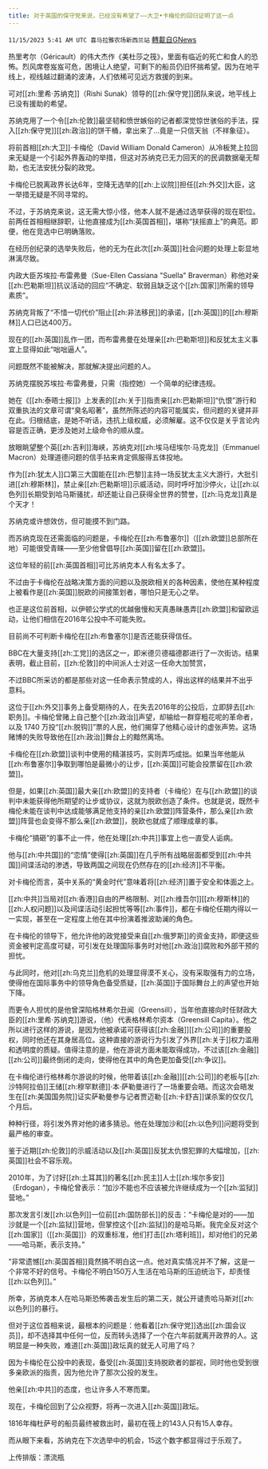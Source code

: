 ```yaml
---
title: 对于英国的保守党来说，已经没有希望了——大卫•卡梅伦的回归证明了这一点
---
```

`11/15/2023 5:41 AM UTC 喜马拉雅农场新西兰站` [轉載自GNews](https://gnews.org/articles/1977995)

热里考尔（Géricault）的伟大杰作《美杜莎之筏》，里面有临近的死亡和食人的恐怖。烈风席卷岌岌可危，困境让人绝望，可剩下的船员仍旧怀揣希望。因为在地平线上，视线越过翻涌的波涛，人们依稀可见远方救援的到来。

可对[[zh:里希·苏纳克]]（Rishi Sunak）领导的[[zh:保守党]]团队来说，地平线上已没有援助的希望。

苏纳克用了一个令[[zh:伦敦]]最坚韧和愤世嫉俗的记者都深觉惊世骇俗的手法，探入[[zh:保守党]][[zh:政治]]的饼干桶，拿出来了…竟是一只信天翁（不祥象征）。

将前首相[[zh:大卫]]·卡梅伦（David William Donald Cameron）从冷板凳上拉回来无疑是一个引起外界轰动的举措，但这对苏纳克已无力回天的的民调数据毫无帮助，也无法安抚分裂的政党。

卡梅伦已脱离政界长达6年，空降无选举的[[zh:上议院]]担任[[zh:外交]]大臣，这一举措无疑是不同寻常的。

不过，于苏纳克来说，这无需大惊小怪，他本人就不是通过选举获得的现在职位。前两任首相相继辞职，让他直接成为[[zh:英国首相]]，堪称“扶摇直上”的典范。即便，他在竞选中已明确落败。

在经历创纪录的选举失败后，他的无为在此次[[zh:英国]]社会问题的处理上彰显地淋漓尽致。

内政大臣苏埃拉·布雷弗曼（Sue-Ellen Cassiana "Suella" Braverman）称他对亲[[zh:巴勒斯坦]]抗议活动的回应“不确定、软弱且缺乏这个[[zh:国家]]所需的领导素质”。

苏纳克背叛了“不惜一切代价”阻止[[zh:非法移民]]的承诺，[[zh:英国]]的[[zh:穆斯林]]人口已达400万。

现在的[[zh:英国]]乱作一团，而布雷弗曼在处理亲[[zh:巴勒斯坦]]和反犹太主义事宜上显得如此“咄咄逼人”。

问题既然不能被解决，那就解决提出问题的人。

苏纳克摆脱苏埃拉·布雷弗曼，只需（指控她）一个简单的纪律违规。

她在《[[zh:泰晤士报]]》上发表的[[zh:关于]]指责亲[[zh:巴勒斯坦]]“仇恨”游行和双重执法的文章可谓“臭名昭著”，虽然所陈述的内容可能属实，但问题的关键并非在此。归根结底，是她不听话，违抗上级权威，必须解雇。这不仅仅是关乎言论内容是否正确，更涉及她对上级命令的顺从度。

放眼眺望整个英[[zh:吉利]]海峡，苏纳克对[[zh:埃马纽埃尔·马克龙]]（Emmanuel Macron）处理道德问题的信手拈来肯定佩服得五体投地。

作为[[zh:犹太人]]口第三大国能在[[zh:巴黎]]主持一场反犹太主义大游行，大批引进[[zh:穆斯林]]，禁止亲[[zh:巴勒斯坦]]示威活动，同时呼吁加沙停火，让[[zh:以色列]]长期受到哈马斯骚扰，却还能让自己获得全世界的赞誉，[[zh:马克龙]]真是个天才！

苏纳克或许想效仿，但可能摸不到门路。

而苏纳克现在还需面临的问题是，卡梅伦在[[zh:布鲁塞尔]]（[[zh:欧盟]]总部所在地）可能很受青睐——至少他曾倡导[[zh:英国]]留在[[zh:欧盟]]。

这位年轻的前[[zh:英国首相]]可比苏纳克本人有名太多了。

不过由于卡梅伦在战略决策方面的问题以及脱欧相关的各种因素，使他在某种程度上被看作是[[zh:英国]]脱欧的间接策划者，哪怕只是无心之举。

也正是这位前首相，以伊顿公学式的优越傲慢和天真愚昧愚弄[[zh:欧盟]]和留欧运动，让他们相信在2016年公投中不可能失败。

目前尚不可判断卡梅伦在[[zh:布鲁塞尔]]是否还能获得信任。

BBC在大量支持[[zh:工党]]的选区之一，即米德贝德福德郡进行了一次街访。结果表明，截止目前，[[zh:伦敦]]的中间派人士对这一任命大加赞赏，

不过BBC所采访的都是那些对这一任命表示赞成的人，得出这样的结果并不出乎意料。

这位于[[zh:外交]]事务上备受期待的人，在失去2016年的公投后，立即辞去[[zh:职务]]。卡梅伦曾赌上自己整个[[zh:政治]]声望，却输给一群穿粗花呢的革命者，以及 1740 万投“[[zh:脱钩]]”票的人民，他们揭穿了他精心设计的虚张声势。这场赌博的失败导致他在[[zh:政治]]舞台上的黯然离场。

卡梅伦在[[zh:欧盟]]谈判中使用的精湛技巧，实则弄巧成拙。如果当年他能从[[zh:布鲁塞尔]]争取到哪怕是最微小的让步，[[zh:英国]]可能会投票留在[[zh:欧盟]]。

但是，如果[[zh:英国]]最大亲[[zh:欧盟]]的支持者（卡梅伦）在与[[zh:欧盟]]的谈判中未能获得他所期望的让步或协议，这就为脱欧创造了条件。也就是说，既然卡梅伦未能在谈判中达成能够满足他支持的亲[[zh:欧盟]]阵营条件，那么亲[[zh:欧盟]]阵营也会变得不那么亲[[zh:欧盟]]，脱欧也就成了顺理成章的事。

卡梅伦“搞砸”的事不止一件，他在处理[[zh:中共]]事宜上也一直受人诟病。

他与[[zh:中共国]]的“恋情”使得[[zh:英国]]在几乎所有战略层面都受到[[zh:中共国]]间谍活动的渗透，导致两国之间现在仍然存在的[[zh:经济]]不平衡。

对卡梅伦而言，英中关系的“黄金时代”意味着将[[zh:经济]]置于安全和体面之上。

[[zh:中共]]当局对[[zh:香港]]自由的严格限制、对[[zh:维吾尔]][[zh:穆斯林]]的[[zh:人权问题]]以及间谍活动引起担忧等等[[zh:事件]]，都在卡梅伦任期内得以一一实现，甚至在一定程度上他在其中扮演着推波助澜的角色。

在卡梅伦的领导下，他允许他的政党接受来自[[zh:俄罗斯]]的资金支持，即便这些资金被判定高度可疑，可引发在处理国际事务时对他[[zh:政治]]腐败和外部干预的担忧。

与此同时，他对[[zh:乌克兰]]危机的处理显得漠不关心，没有采取强有力的立场，使得他在国际事务中的领导角色备受质疑，[[zh:英国]]于国际舞台上的声望也开始下降。

而更令人担忧的是他曾深陷格林希尔丑闻（Greensill），当年他直接向时任财政大臣的[[zh:里希·苏纳克]]游说，（他）代表格林希尔资本（Greensill Capita）。他之所以进行这样的游说，是因为他被承诺可获得该[[zh:金融]][[zh:公司]]的重要股权，同时他还在其身居高位。这种直接的游说行为引发了外界[[zh:关于]]权力滥用和透明度的质疑。值得注意的是，他在游说方面未能取得成功，不过该[[zh:金融]][[zh:公司]]最终倒闭的走向，使得他在其中的角色更加备受[[zh:争议]]。

在卡梅伦进行格林希尔游说的时候，他带着该[[zh:金融]][[zh:公司]]的老板与[[zh:沙特阿拉伯]]王储[[zh:穆罕默德]]·本·萨勒曼进行了一场重要会晤。而这次会晤发生在[[zh:美国国务院]]证实萨勒曼参与记者贾迈勒·[[zh:卡舒吉]]谋杀案的仅仅几个月后。

种种行径，将引发外界对他的诸多猜忌。他在处理加沙和[[zh:以色列]]问题将受到最严格的审查。

鉴于近期[[zh:伦敦]]的示威活动以及[[zh:英国]]反犹太仇恨犯罪的大幅增加，[[zh:英国]]社会不容乐观。

2010年，为了讨好[[zh:土耳其]]的著名[[zh:民主]]人士[[zh:埃尔多安]]（Erdogan），卡梅伦曾表示：“加沙不能也不应该被允许继续成为一个[[zh:监狱]]营地。”

那次发言引发[[zh:以色列]]一位前[[zh:国防部长]]的反击：“卡梅伦是对的——加沙就是一个[[zh:监狱]]营地，但掌控这个[[zh:监狱]]的是哈马斯。我完全反对这个[[zh:国家]]（[[zh:英国]]）的双重标准，他们打击[[zh:塔利班]]，却对他们的兄弟——哈马斯，表示支持。”

“非常遗憾[[zh:英国首相]]竟然搞不明白这一点。他对真实情况并不了解，这是一个非常不好的信号。卡梅伦不明白150万人生活在哈马斯的压迫统治下，却责怪[[zh:以色列]]。”

所幸，苏纳克本人在哈马斯恐怖袭击发生后的第二天，就公开谴责哈马斯对[[zh:以色列]]的暴行。

但对于这位首相来说，最根本的问题是：他看着[[zh:保守党]]选出[[zh:国会议员]]，却不选择其中任何一位，反而转头选择了一个在六年前就离开政界的人。这明显是一种失败，难道[[zh:英国]]政坛真的就无人可用了吗？

因为卡梅伦在公投中的表现，备受[[zh:英国]]支持脱欧者的鄙视，同时他也受到很多亲欧派的指责，因为他允许了那次公投的发生。

他亲[[zh:中共]]的态度，也让许多人不寒而栗。

现在，卡梅伦回到了公众视野，将再一次进入[[zh:英国]]政坛。

1816年梅杜萨号的船员最终被救出时，最初在筏上的143人只有15人幸存。

而从眼下来看，苏纳克在下次选举中的机会，15这个数字都显得过于乐观了。

上传排版：漂流瓶
